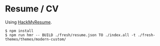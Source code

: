 # Resume / CV

Using [HackMyResume](http://please.hackmyresume.com/).

```
$ npm install
$ npm run hmr -- BUILD ./fresh/resume.json TO ./index.all -t ./fresh-themes/themes/modern-custom/
```
